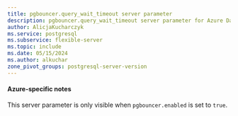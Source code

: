 ```yaml
---
title: pgbouncer.query_wait_timeout server parameter
description: pgbouncer.query_wait_timeout server parameter for Azure Database for PostgreSQL - Flexible Server.
author: AlicjaKucharczyk
ms.service: postgresql
ms.subservice: flexible-server
ms.topic: include
ms.date: 05/15/2024
ms.author: alkuchar
zone_pivot_groups: postgresql-server-version
---
```

#### Azure-specific notes

This server parameter is only visible when `pgbouncer.enabled` is set to `true`.